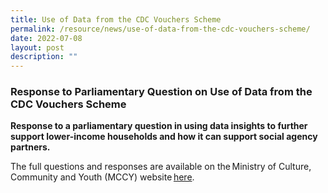 ```yaml
---
title: Use of Data from the CDC Vouchers Scheme
permalink: /resource/news/use-of-data-from-the-cdc-vouchers-scheme/
date: 2022-07-08
layout: post
description: ""
---
```

### Response to Parliamentary Question on Use of Data from the CDC Vouchers Scheme

**Response to a parliamentary question in using data insights to further support lower-income households and how it can support social agency partners.**


The full questions and responses are available on the Ministry of Culture, Community and Youth (MCCY) website [here](https://www.mccy.gov.sg/about-us/news-and-resources/parliamentary-matters/2022/July/use-of-data-from-the-cdc-vouchers-scheme).